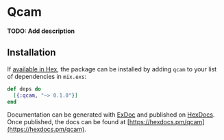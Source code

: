 # Qcam

**TODO: Add description**

## Installation

If [available in Hex](https://hex.pm/docs/publish), the package can be installed
by adding `qcam` to your list of dependencies in `mix.exs`:

```elixir
def deps do
  [{:qcam, "~> 0.1.0"}]
end
```

Documentation can be generated with [ExDoc](https://github.com/elixir-lang/ex_doc)
and published on [HexDocs](https://hexdocs.pm). Once published, the docs can
be found at [https://hexdocs.pm/qcam](https://hexdocs.pm/qcam).

